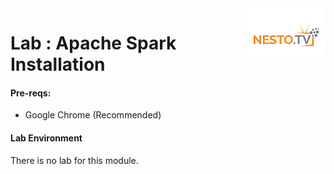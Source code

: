 <img align="right" src="./logo-small.png">

# Lab : Apache Spark Installation

#### Pre-reqs:
- Google Chrome (Recommended)

#### Lab Environment

There is no lab for this module.